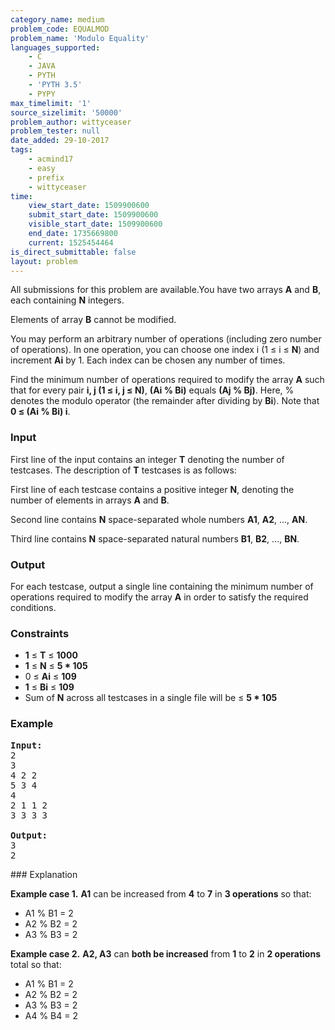 ```yaml
---
category_name: medium
problem_code: EQUALMOD
problem_name: 'Modulo Equality'
languages_supported:
    - C
    - JAVA
    - PYTH
    - 'PYTH 3.5'
    - PYPY
max_timelimit: '1'
source_sizelimit: '50000'
problem_author: wittyceaser
problem_tester: null
date_added: 29-10-2017
tags:
    - acmind17
    - easy
    - prefix
    - wittyceaser
time:
    view_start_date: 1509900600
    submit_start_date: 1509900600
    visible_start_date: 1509900600
    end_date: 1735669800
    current: 1525454464
is_direct_submittable: false
layout: problem
---
```

All submissions for this problem are available.You have two arrays **A** and **B**, each containing **N** integers.

Elements of array **B** cannot be modified.

You may perform an arbitrary number of operations (including zero number of operations). In one operation, you can choose one index i (1 ≤ i ≤ **N**) and increment **Ai** by 1. Each index can be chosen any number of times.

Find the minimum number of operations required to modify the array **A** such that for every pair **i, j (1 ≤ i, j ≤ N)**, **(Ai % Bi)** equals **(Aj % Bj)**. Here, % denotes the modulo operator (the remainder after dividing by **Bi**). Note that **0 ≤ (Ai % Bi) i**.

### Input

First line of the input contains an integer **T** denoting the number of testcases. The description of **T** testcases is as follows:

First line of each testcase contains a positive integer **N**, denoting the number of elements in arrays **A** and **B**.

Second line contains **N** space-separated whole numbers **A1**, **A2**, ..., **AN**.

Third line contains **N** space-separated natural numbers **B1**, **B2**, ..., **BN**.

### Output

For each testcase, output a single line containing the minimum number of operations required to modify the array **A** in order to satisfy the required conditions.

### Constraints

- **1** ≤ **T** ≤ **1000**
- **1** ≤ **N** ≤ **5 \* 105**
- 0 ≤ **Ai** ≤ **109**
- **1** ≤ **Bi** ≤ **109**
- Sum of **N** across all testcases in a single file will be ≤ **5 \* 105**

### Example

<pre><b>Input:</b>
2
3
4 2 2
5 3 4
4
2 1 1 2
3 3 3 3

<b>Output:</b>
3
2
</pre>### Explanation

 **Example case 1.** **A1** can be increased from **4** to **7** in **3 operations** so that:

- A1 % B1 = 2
- A2 % B2 = 2
- A3 % B3 = 2
 
 **Example case 2.** **A2, A3** can **both be increased** from **1** to **2** in **2 operations** total so that:

- A1 % B1 = 2
- A2 % B2 = 2
- A3 % B3 = 2
- A4 % B4 = 2
